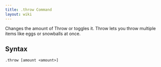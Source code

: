 ```yaml
---
title: .throw Command
layout: wiki
---
```

Changes the amount of Throw or toggles it. Throw lets you throw multiple items like eggs or snowballs at once.

## Syntax
`.throw [amount <amount>]`
